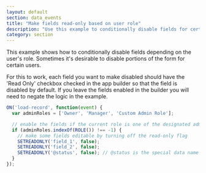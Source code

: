 ```yaml
---
layout: default
section: data_events
title: "Make fields read-only based on user role"
description: "Use this example to conditionally disable fields for certain user roles"
category: section
---
```


This example shows how to conditionally disable fields depending on the user's role. Sometimes it's desirable to disable portions of the form for certain users.

For this to work, each field you want to make disabled should have the 'Read Only' checkbox checked in the app builder so that the field is disabled by default. If you leave the fields enabled in the builder you will need to negate the logic in the example.

```js
ON('load-record', function(event) {
  var adminRoles = ['Owner', 'Manager', 'Custom Admin Role'];

  // enable the fields if the current role is one of the designated admin roles...
  if (adminRoles.indexOf(ROLE()) !== -1) {
    // make some fields editable by turning off the read-only flag
    SETREADONLY('field_1', false);
    SETREADONLY('field_2', false);
    SETREADONLY('@status', false); // @status is the special data name for the status field
  }
});
```

